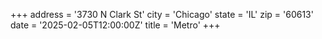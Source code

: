 +++
address = '3730 N Clark St'
city = 'Chicago'
state = 'IL'
zip = '60613'
date = '2025-02-05T12:00:00Z'
title = 'Metro'
+++
